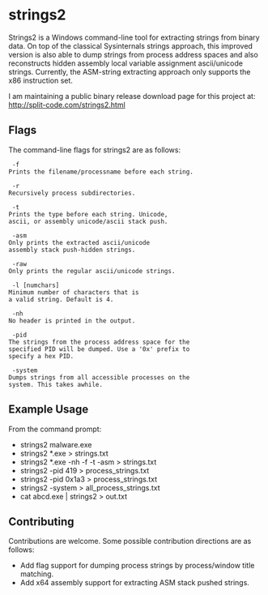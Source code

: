 # strings2
Strings2 is a Windows command-line tool for extracting strings from binary data. On top of the classical Sysinternals strings approach, this improved version is also able to dump strings from process address spaces and also reconstructs hidden assembly local variable assignment ascii/unicode strings. Currently, the ASM-string extracting approach only supports the x86 instruction set.

I am maintaining a public binary release download page for this project at:
  http://split-code.com/strings2.html


## Flags
The command-line flags for strings2 are as follows:

	 -f
	Prints the filename/processname before each string.
	
	 -r
	Recursively process subdirectories.
	
	 -t
	Prints the type before each string. Unicode,
	ascii, or assembly unicode/ascii stack push.
	
	 -asm
	Only prints the extracted ascii/unicode
	assembly stack push-hidden strings.
	
	 -raw
	Only prints the regular ascii/unicode strings.
	
	 -l [numchars]
	Minimum number of characters that is
	a valid string. Default is 4.
	
	 -nh
	No header is printed in the output.
	
	 -pid
	The strings from the process address space for the
	specified PID will be dumped. Use a '0x' prefix to
	specify a hex PID.
	 
	 -system
	Dumps strings from all accessible processes on the
	system. This takes awhile.

		
## Example Usage
From the command prompt:
* strings2 malware.exe
* strings2 *.exe > strings.txt
* strings2 *.exe -nh -f -t -asm > strings.txt
* strings2 -pid 419 > process_strings.txt
* strings2 -pid 0x1a3 > process_strings.txt
* strings2 -system > all_process_strings.txt
* cat abcd.exe | strings2 > out.txt


## Contributing
Contributions are welcome. Some possible contribution directions are as follows:
* Add flag support for dumping process strings by process/window title matching.
* Add x64 assembly support for extracting ASM stack pushed strings.
